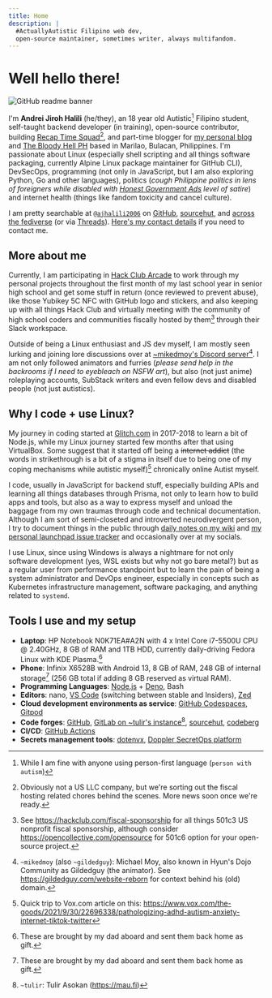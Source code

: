 ```yaml
---
title: Home
description: |
  #ActuallyAutistic Filipino web dev,
  open-source maintainer, sometimes writer, always multifandom.
---
```


# Well hello there!

![GitHub readme banner](https://github.com/ajhalili2006/ajhalili2006/raw/83d1552339fec8d91eadcab0289d43b6a9ef775c/static/readme-banner-2022.png)

I'm **Andrei Jiroh Halili** (he/they), an 18 year old Autistic[^7] Filipino student, self-taught backend developer (in training), open-source contributor,
building [Recap Time Squad](https://recaptime.dev)[^1], and part-time blogger for
[my personal blog](https://ajhalili2006.substack.com) and [The Bloody Hell PH](https://fromthebshq.substack.com)
based in Marilao, Bulacan, Philippines. I'm passionate about Linux (especially shell scripting and all things
software packaging, currently Alpine Linux package maintainer for GitHub CLI), DevSecOps, programming (not only in
JavaScript, but I am also exploring Python, Go and other languages), politics (_cough Philippine politics in lens of
foreigners while disabled with [Honest Government Ads] level of satire_) and internet health (things like fandom toxicity and cancel culture).

I am pretty searchable at [`@ajhalili2006`](./links.md) on [GitHub], [sourcehut], and [across the fediverse] (or via [Threads](https://threads.net/@ajhalili2006)). [Here's my contact details](./contact/index.md) if you need to contact me.

## More about me

Currently, I am participating in [Hack Club Arcade](https://hackclub.com/arcade) to work through
my personal projects throughout the first month of my last school year in senior high school and get
some stuff in return (once reviewed to prevent abuse), like those Yubikey 5C NFC with GitHub logo
and stickers, and also keeping up with all things Hack Club and virtually meeting with
the community of high school coders and communities fiscally hosted by them[^4] through their Slack workspace.

Outside of being a Linux enthusiast and JS dev myself, I am mostly seen lurking and joining lore discussions over at [~mikedmoy's Discord server](https://go.andreijiroh.xyz/discord/gildedguy)[^5]. I am not only followed animators and furries (_please send help in the backrooms if I need to eyebleach on NSFW art_), but also (not just anime) roleplaying accounts, SubStack writers and even fellow devs and disabled people (not just autistics).

## Why I code + use Linux?

My journey in coding started at [Glitch.com](https://glitch.com) in 2017-2018 to learn a bit of Node.js, while
my Linux journey started few months after that using VirtualBox. Some suggest that it started off being a ~~internet addict~~
(the words in strikethrough is a bit of a stigma in itself due to being one of my coping mechanisms while
autistic myself)[^6] chronically online Autist myself.

I code, usually in JavaScript for backend stuff, especially building APIs and learning all things databases
through Prisma, not only to learn how to build apps and tools, but also as a way to express myself and unload
the baggage from my own traumas through code and technical documentation. Although I am sort of semi-closeted and
introverted neurodivergent person, I try to document things in the public through
[daily notes on my wiki](https://go.andreijiroh.xyz/daily-notes) and [my personal launchpad issue tracker] and occasionally over at my socials.

I use Linux, since using Windows is always a nightmare for not only software development (yes, WSL exists but why not go bare metal?)
but as a regular user from performance standpoint but to learn the pain of being a system administrator
and DevOps engineer, especially in concepts such as Kubernetes infrastructure management, software packaging, and anything related to `systemd`.

## Tools I use and my setup

* **Laptop**: HP Notebook N0K71EA#A2N with 4 x Intel Core i7-5500U CPU @ 2.40GHz, 8 GB of RAM and 1TB HDD,
currently daily-driving Fedora Linux with KDE Plasma.[^3]
* **Phone**: Infinix X6528B with Android 13, 8 GB of RAM, 248 GB of internal storage[^3] (256 GB total if adding 8 GB reserved as virtual RAM).
* **Programming Languages**: [Node.js](https://nodejs.org) + [Deno](https://deno.land), Bash
* **Editors**: nano, [VS Code](https://go.andreijiroh.xyz/vscode) (switching between stable and Insiders), [Zed](https://go.andreijiroh.xyz/zed-editor)
* **Cloud development environments as service**: [GitHub Codespaces](https://github.com/features/codespaces), [Gitpod](https://www.gitpod.io)
* **Code forges**: [GitHub], [GitLab on ~tulir's instance](https://mau.dev/ajhalili2006)[^2], [sourcehut], [codeberg]
* **CI/CD**: [GitHub Actions](https://github.com/features/actions)
* **Secrets management tools**: [dotenvx], [Doppler SecretOps platform]

[^1]: Obviously not a US LLC company, but we're sorting out the fiscal hosting related chores behind the scenes.
More news soon once we're ready.
[^2]: `~tulir`: Tulir Asokan (<https://mau.fi>)
[^3]: These are brought by my dad aboard and sent them back home as gift.
[^4]: See <https://hackclub.com/fiscal-sponsorship> for all things 501c3 US nonprofit fiscal sponsorship, although consider <https://opencollective.com/opensource> for 501c6 option for your open-source project.
[^5]: `~mikedmoy` (also `~gildedguy`): Michael Moy, also known in Hyun's Dojo Community as Gildedguy (the animator). See <https://gildedguy.com/website-reborn> for context behind his (old) domain.
[^6]: Quick trip to Vox.com article on this: <https://www.vox.com/the-goods/2021/9/30/22696338/pathologizing-adhd-autism-anxiety-internet-tiktok-twitter>
[^7]: While I am fine with anyone using person-first language (`person with autism`)

[Honest Government Ads]: https://go.andreijiroh.xyz/honest-govt-ads
[GitHub]: https://github.com/ajhlili2006
[sourcehut]: https://sr.ht/~ajhalili2006
[across the fediverse]: https://tilde.zone/@ajhalili2006
[dotenvx]: https://go.andreijiroh.xyz/dotenvx
[Doppler SecretOps platform]: https://go.andreijiroh.xyz/doppler
[my personal launchpad issue tracker]: https://go.andreijiroh.xyz/launchpad
[codeberg]: https://codeberg.org/ajhalili2006